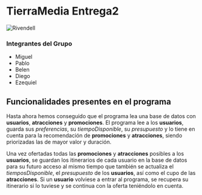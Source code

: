 # TierraMedia Entrega2

![](https://wallpaperaccess.com/full/838293.jpg "Rivendell")

### Integrantes del Grupo
- Miguel
- Pablo
- Belen
- Diego
- Ezequiel


## Funcionalidades presentes en el programa

Hasta ahora hemos conseguido que el programa lea una base de datos con **usuarios**, **atracciones** y **promociones**. 
El programa lee a los **usuarios**, guarda sus *preferencias*, su *tiempoDisponible*, su *presupuesto* y lo tiene en cuenta para la recomendación
de **promociones** y **atracciones**, siendo priorizadas las de mayor valor y duración. 

Una vez ofertadas todas las **promociones** y **atracciones** posibles a los **usuarios**, se guardan los itinerarios de cada usuario en la base de datos para su futuro acceso
al mismo tiempo que también se actualiza el *tiemposDisponible*, el *presupuesto* de los **usuarios**, así como el cupo de las **atracciones**.
Si un **usuario** volviese a entrar al programa, se recupera su itinerario si lo tuviese y se continua con la oferta teniéndolo en cuenta.
